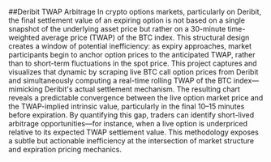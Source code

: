 ##Deribit TWAP Arbitrage
In crypto options markets, particularly on Deribit, the final settlement value of an expiring option is not based on a single snapshot of the underlying asset price but rather on a 30-minute time-weighted average price (TWAP) of the BTC index. This structural design creates a window of potential inefficiency: as expiry approaches, market participants begin to anchor option prices to the anticipated TWAP, rather than to short-term fluctuations in the spot price. This project captures and visualizes that dynamic by scraping live BTC call option prices from Deribit and simultaneously computing a real-time rolling TWAP of the BTC index—mimicking Deribit's actual settlement mechanism. The resulting chart reveals a predictable convergence between the live option market price and the TWAP-implied intrinsic value, particularly in the final 10–15 minutes before expiration. By quantifying this gap, traders can identify short-lived arbitrage opportunities—for instance, when a live option is underpriced relative to its expected TWAP settlement value. This methodology exposes a subtle but actionable inefficiency at the intersection of market structure and expiration pricing mechanics.
